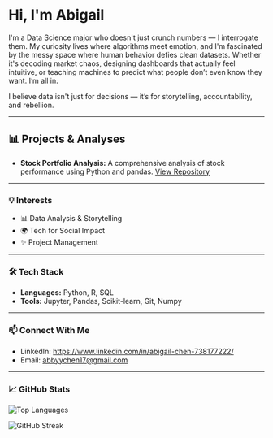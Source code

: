 # Hi, I'm Abigail 
I'm a Data Science major who doesn't just crunch numbers — I interrogate them.
My curiosity lives where algorithms meet emotion, and I'm fascinated by the messy space where human behavior defies clean datasets. Whether it's decoding market chaos, designing dashboards that actually feel intuitive, or teaching machines to predict what people don’t even know they want. I’m all in.

I believe data isn't just for decisions — it’s for storytelling, accountability, and rebellion.

---

## 📊 Projects & Analyses

- **Stock Portfolio Analysis:** A comprehensive analysis of stock performance using Python and pandas. [View Repository](https://github.com/akchabby/StockPortfolio)

---

### 💡 Interests

- 📊 Data Analysis & Storytelling  
- 🌍 Tech for Social Impact  
- ✨ Project Management 

---

### 🛠 Tech Stack

- **Languages:** Python, R, SQL
- **Tools:** Jupyter, Pandas, Scikit-learn, Git, Numpy
---

### 📫 Connect With Me

- LinkedIn: https://www.linkedin.com/in/abigail-chen-738177222/  
- Email: abbyychen17@gmail.com

---

### 📈 GitHub Stats

![Top Languages](https://github-readme-stats.vercel.app/api/top-langs/?username=akchabby&layout=compact)

![GitHub Streak](https://streak-stats.demolab.com?user=akcabby)


